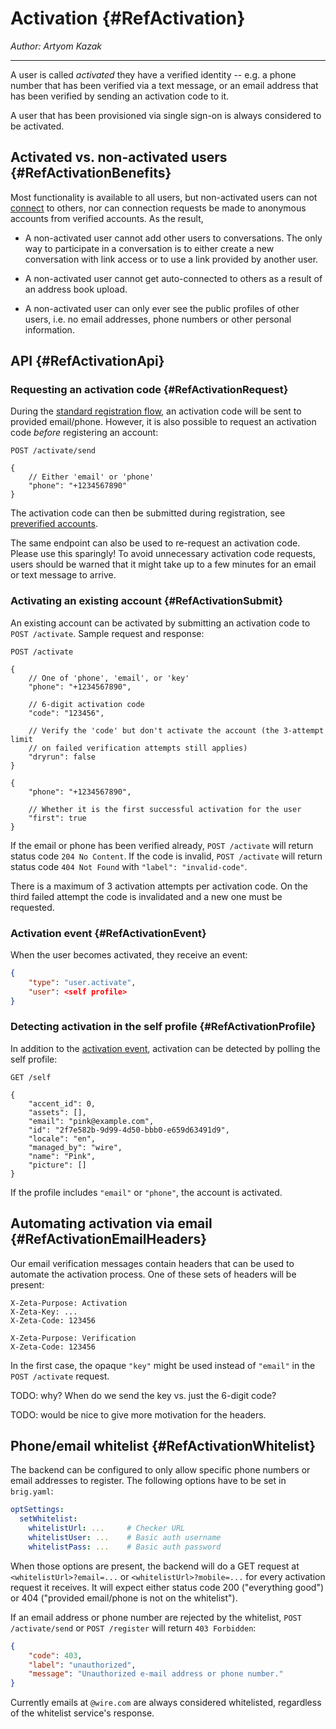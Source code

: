 # Activation {#RefActivation}

_Author: Artyom Kazak_

---

A user is called _activated_ they have a verified identity -- e.g. a phone number that has been verified via a text message, or an email address that has been verified by sending an activation code to it.

A user that has been provisioned via single sign-on is always considered to be activated.

## Activated vs. non-activated users {#RefActivationBenefits}

Most functionality is available to all users, but non-activated users can not [connect](connection.md) to others, nor can connection requests be made to anonymous accounts from verified accounts. As the result,

* A non-activated user cannot add other users to conversations. The only way to participate in a conversation is to either create a new conversation with link access or to use a link provided by another user.

* A non-activated user cannot get auto-connected to others as a result of an address book upload.

* A non-activated user can only ever see the public profiles of other users, i.e. no email addresses, phone numbers or other personal information.

## API {#RefActivationApi}

### Requesting an activation code {#RefActivationRequest}

During the [standard registration flow](registration.md#RefRegistrationStandard), an activation code will be sent to provided email/phone. However, it is also possible to request an activation code _before_ registering an account:

```
POST /activate/send

{
    // Either 'email' or 'phone'
    "phone": "+1234567890"
}
```

The activation code can then be submitted during registration, see [preverified accounts](registration.md#RefRegistrationPreverified).

The same endpoint can also be used to re-request an activation code. Please use this sparingly! To avoid unnecessary activation code requests, users should be warned that it might take up to a few minutes for an email or text message to arrive.

### Activating an existing account {#RefActivationSubmit}

An existing account can be activated by submitting an activation code to `POST /activate`. Sample request and response:

```
POST /activate

{
    // One of 'phone', 'email', or 'key'
    "phone": "+1234567890",

    // 6-digit activation code
    "code": "123456",

    // Verify the 'code' but don't activate the account (the 3-attempt limit
    // on failed verification attempts still applies)
    "dryrun": false
}
```

```
{
    "phone": "+1234567890",

    // Whether it is the first successful activation for the user
    "first": true
}
```

If the email or phone has been verified already, `POST /activate` will return status code `204 No Content`. If the code is invalid, `POST /activate` will return status code `404 Not Found` with `"label": "invalid-code"`.

There is a maximum of 3 activation attempts per activation code. On the third failed attempt the code is invalidated and a new one must be requested.

### Activation event {#RefActivationEvent}

When the user becomes activated, they receive an event:

```json
{
    "type": "user.activate",
    "user": <self profile>
}
```

### Detecting activation in the self profile {#RefActivationProfile}

In addition to the [activation event](#RefActivationEvent), activation can be detected by polling the self profile:

```
GET /self

{
    "accent_id": 0,
    "assets": [],
    "email": "pink@example.com",
    "id": "2f7e582b-9d99-4d50-bbb0-e659d63491d9",
    "locale": "en",
    "managed_by": "wire",
    "name": "Pink",
    "picture": []
}
```

If the profile includes `"email"` or `"phone"`, the account is activated.

## Automating activation via email {#RefActivationEmailHeaders}

Our email verification messages contain headers that can be used to automate the activation process. One of these sets of headers will be present:

```
X-Zeta-Purpose: Activation
X-Zeta-Key: ...
X-Zeta-Code: 123456
```

```
X-Zeta-Purpose: Verification
X-Zeta-Code: 123456
```

In the first case, the opaque `"key"` might be used instead of `"email"` in the `POST /activate` request.

TODO: why? When do we send the key vs. just the 6-digit code?

TODO: would be nice to give more motivation for the headers.

## Phone/email whitelist {#RefActivationWhitelist}

The backend can be configured to only allow specific phone numbers or email addresses to register. The following options have to be set in `brig.yaml`:

```yaml
optSettings:
  setWhitelist:
    whitelistUrl: ...     # Checker URL
    whitelistUser: ...    # Basic auth username
    whitelistPass: ...    # Basic auth password
```

When those options are present, the backend will do a GET request at `<whitelistUrl>?email=...` or `<whitelistUrl>?mobile=...` for every activation request it receives. It will expect either status code 200 ("everything good") or 404 ("provided email/phone is not on the whitelist").

If an email address or phone number are rejected by the whitelist, `POST /activate/send` or `POST /register` will return `403 Forbidden`:

```json
{
    "code": 403,
    "label": "unauthorized",
    "message": "Unauthorized e-mail address or phone number."
}
```

Currently emails at `@wire.com` are always considered whitelisted, regardless of the whitelist service's response.
